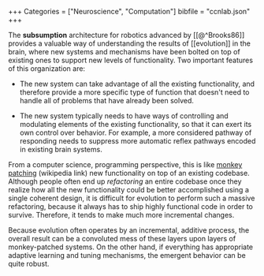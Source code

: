 +++
Categories = ["Neuroscience", "Computation"]
bibfile = "ccnlab.json"
+++

The **subsumption** architecture for robotics advanced by [[@^Brooks86]] provides a valuable way of understanding the results of [[evolution]] in the brain, where new systems and mechanisms have been bolted on top of existing ones to support new levels of functionality. Two important features of this organization are:

* The new system can take advantage of all the existing functionality, and therefore provide a more specific type of function that doesn't need to handle all of problems that have already been solved.

* The new system typically needs to have ways of controlling and modulating elements of the existing functionality, so that it can exert its own control over behavior. For example, a more considered pathway of responding needs to suppress more automatic reflex pathways encoded in existing brain systems.

From a computer science, programming perspective, this is like [monkey patching](https://en.wikipedia.org/wiki/Monkey_patch) (wikipedia link) new functionality on top of an existing codebase. Although people often end up _refactoring_ an entire codebase once they realize how all the new functionality could be better accomplished using a single coherent design, it is difficult for evolution to perform such a massive refactoring, because it always has to ship highly functional code in order to survive. Therefore, it tends to make much more incremental changes.

Because evolution often operates by an incremental, additive process, the overall result can be a convoluted mess of these layers upon layers of monkey-patched systems. On the other hand, if everything has appropriate adaptive learning and tuning mechanisms, the emergent behavior can be quite robust.

